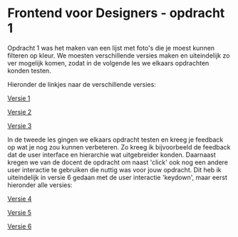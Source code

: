 # Frontend voor Designers - opdracht 1

Opdracht 1 was het maken van een lijst met foto's die je moest kunnen filteren op kleur. We moesten verschillende versies maken en uiteindelijk zo ver mogelijk komen, zodat in de volgende les we elkaars opdrachten konden testen.

Hieronder de linkjes naar de verschillende versies:

[Versie 1](https://tomwesterhof.github.io/Frontend-voor-Designers/Opdracht%201/v1)

[Versie 2](https://tomwesterhof.github.io/Frontend-voor-Designers/Opdracht%201/v2)

[Versie 3](https://tomwesterhof.github.io/Frontend-voor-Designers/Opdracht%201/v3)



In de tweede les gingen we elkaars opdracht testen en kreeg je feedback op wat je nog zou kunnen verbeteren. Zo kreeg ik bijvoorbeeld de feedback dat de user interface en hierarchie wat uitgebreider konden. Daarnaast kregen we van de docent de opdracht om naast 'click' ook nog een andere user interactie te gebruiken die nuttig was voor jouw opdracht. Dit heb ik uiteindelijk in versie 6 gedaan met de user interactie 'keydown', maar eerst hieronder alle versies:

[Versie 4](https://tomwesterhof.github.io/Frontend-voor-Designers/Opdracht%201/v4)

[Versie 5](https://tomwesterhof.github.io/Frontend-voor-Designers/Opdracht%201/v5)

[Versie 6](https://tomwesterhof.github.io/Frontend-voor-Designers/Opdracht%201/v6)
